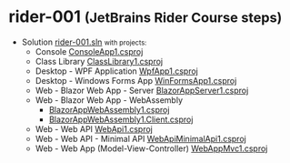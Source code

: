 # rider-001 <small>(JetBrains Rider Course steps)</small>

- Solution [rider-001.sln](rider-001.sln) <small>with projects:</small>
  - Console [ConsoleApp1.csproj](ConsoleApp1/ConsoleApp1.csproj)
  - Class Library [ClassLibrary1.csproj](ClassLibrary1/ClassLibrary1.csproj)
  - Desktop - WPF Application [WpfApp1.csproj](WpfApp1/WpfApp1.csproj)
  - Desktop - Windows Forms App [WinFormsApp1.csproj](WinFormsApp1/WinFormsApp1.csproj)
  - Web - Blazor Web App - Server [BlazorAppServer1.csproj](BlazorAppServer1/BlazorAppServer1.csproj)
  - Web - Blazor Web App - WebAssembly
    - [BlazorAppWebAssembly1.csproj](BlazorAppWebAssembly1/BlazorAppWebAssembly1/BlazorAppWebAssembly1.csproj)
    - [BlazorAppWebAssembly1.Client.csproj](BlazorAppWebAssembly1/BlazorAppWebAssembly1.Client/BlazorAppWebAssembly1.Client.csproj)
  - Web - Web API [WebApi1.csproj](WebApi1/WebApi1.csproj)
  - Web - Web API - Minimal API [WebApiMinimalApi1.csproj](WebApiMinimalApi1/WebApiMinimalApi1.csproj)
  - Web - Web App (Model-View-Controller) [WebAppMvc1.csproj](WebAppMvc1/WebAppMvc1.csproj)